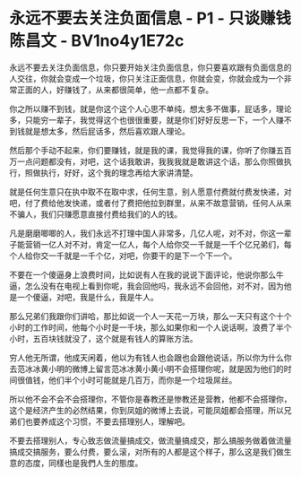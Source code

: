 # 永远不要去关注负面信息 - P1 - 只谈赚钱陈昌文 - BV1no4y1E72c

永远不要去关注负面信息，你只要开始关注负面信息，你只要喜欢跟有负面信息的人交往，你就会变成一个垃圾，你只关注正面信息，你就会变，你就会成为一个非常正面的人，好赚钱了，从来都很简单，他一点都不复杂。

你之所以赚不到钱，就是你这个这个人心思不单纯，想太多不做事，屁话多，理论多，只能穷一辈子，我觉得这个也很很重要，就是你们好好反思一下，一个人赚不到钱就是想太多，然后屁话多，然后喜欢跟人理论。

然后那个手动不起来，你们要赚钱，就是我的课，我觉得我的课，你听了你赚五百万一点问题都没有，对吧，这个话我敢讲，我我我就是敢讲这个话，那么你照做执行，照做执行，好好，这个我的理念再给大家讲清楚。

就是任何生意只在执中取不在取中求，任何生意，别人愿意付费就付费发快递，对吧，付了费给他发快递，或者付了费把他拉到群里，从来不故意营销，任何人从来不骗人，我们只赚愿意直接付费给我们的人的钱。

凡是磨磨唧唧的人，我们永远不打理中国人非常多，几亿人呢，对不对，你这一辈子能营销一亿人对不对，肯定一亿人，每个人给你交一千就是一千个亿兄弟们，每个人给你交一千就是一千个亿，对吧，你要干的是下一个下一个。

不要在一个傻逼身上浪费时间，比如说有人在我的说说下面评论，他说你那么牛逼，怎么没有在电视上看到你呢，我会回他吗，我永远不会回他，对不对，因为他是一个傻逼，对吧，我是什么，我是牛人。

那么兄弟们我跟你们讲哈，那比如说一个人一天花一万块，那么一天只有这个十个小时的工作时间，他每个小时是一千块，那么如果你和一个人说话啊，浪费了半个小时，五百块钱就没了，这个就是有钱人的算账方法。

穷人他无所谓，他成天闲着，他以为有钱人也会跟也会跟他说话，所以你为什么你去范冰冰黄小明的微博上留言范冰冰黄小黄小明不会搭理你呢，就是因为他们的时间很值钱，他们半个小时可能就是几百万，而你是一个垃圾屌丝。

所以他不会不会不会搭理你，不管你是春教还是惨教还是营教，他都不会搭理你，这个是经济产生的必然结果，你到凤姐的微博上去说，可能凤姐都会搭理，所以兄弟们也要养成这个习惯，不要去搭理别人，理解吧。

不要去搭理别人，专心致志做流量搞成交，做流量搞成交，那么搞服务做着做流量搞成交搞服务，要么付费，要么滚，对所有的人都是这个样子，那么这是我们做生意的态度，同樣也是我們人生的態度。

